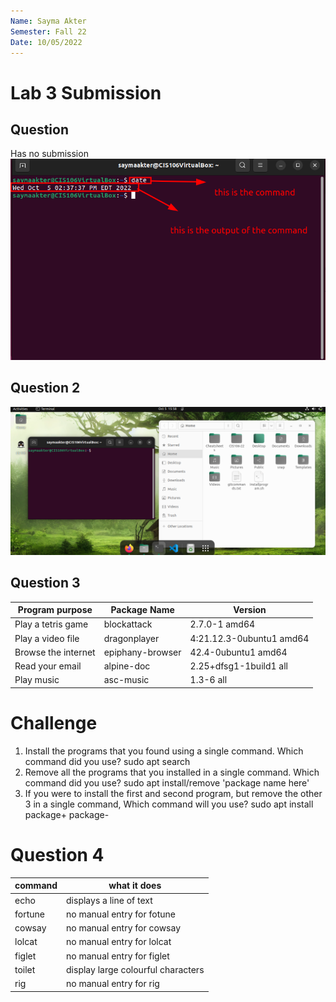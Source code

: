 ```yaml
---
Name: Sayma Akter
Semester: Fall 22
Date: 10/05/2022
---
```


# Lab 3 Submission

## Question
Has no submission
![date](date-command.png)

## Question 2
![q2](q2.png)

## Question 3

| Program purpose     | Package Name     | Version                  |
| ------------------- | ---------------- | ------------------------ |
| Play a tetris game  | blockattack      | 2.7.0-1 amd64            |
| Play a video file   | dragonplayer     | 4:21.12.3-0ubuntu1 amd64 |
| Browse the internet | epiphany-browser | 42.4-0ubuntu1 amd64      |
| Read your email     | alpine-doc       | 2.25+dfsg1-1build1 all   |
| Play music          | asc-music        | 1.3-6 all                |

# Challenge

1. Install the programs that you found using a single command. Which command did you use?
sudo apt search
2. Remove all the programs that you installed in a single command. Which command did you use?
sudo apt install/remove 'package name here'
3. If you were to install the first and second program, but remove the other 3 in a single command, Which command will you use?
sudo apt install package+ package-

# Question 4
| command | what it does                       |
| ------- | ---------------------------------- |
| echo    | displays a line of text            |
| fortune | no manual entry for fotune         |
| cowsay  | no manual entry for cowsay         |
| lolcat  | no manual entry for lolcat         |
| figlet  | no manual entry for figlet         |
| toilet  | display large colourful characters |
| rig     | no manual entry for rig            |

